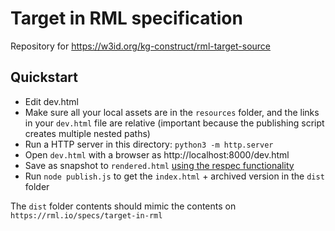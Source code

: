 # Target in RML specification

Repository for https://w3id.org/kg-construct/rml-target-source

## Quickstart

- Edit dev.html
- Make sure all your local assets are in the `resources` folder, 
  and the links in your `dev.html` file are relative 
  (important because the publishing script creates multiple nested paths)
- Run a HTTP server in this directory: `python3 -m http.server`
- Open `dev.html` with a browser as http://localhost:8000/dev.html
- Save as snapshot to `rendered.html` [using the respec functionality](https://respec.org/docs/#using-browser)
- Run `node publish.js` to get the `index.html` + archived version in the `dist` folder

The `dist` folder contents should mimic the contents on `https://rml.io/specs/target-in-rml`
